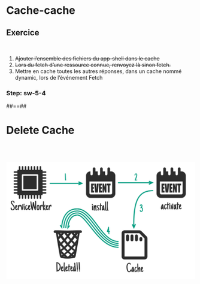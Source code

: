 <!-- .slide: class="exercice fire-bg-pink" -->

# Cache-cache

## Exercice

<br>

1. <del>Ajouter l’ensemble des fichiers du app-shell dans le cache</del>
2. <del>Lors du fetch d’une ressource connue, renvoyez là sinon fetch.</del>
3. Mettre en cache toutes les autres réponses, dans un cache nommé dynamic, lors de l’événement Fetch

### Step: sw-5-4

##==##

# Delete Cache

<br><br>

![center h-700](./assets/images/sw_delete_cache.png)
